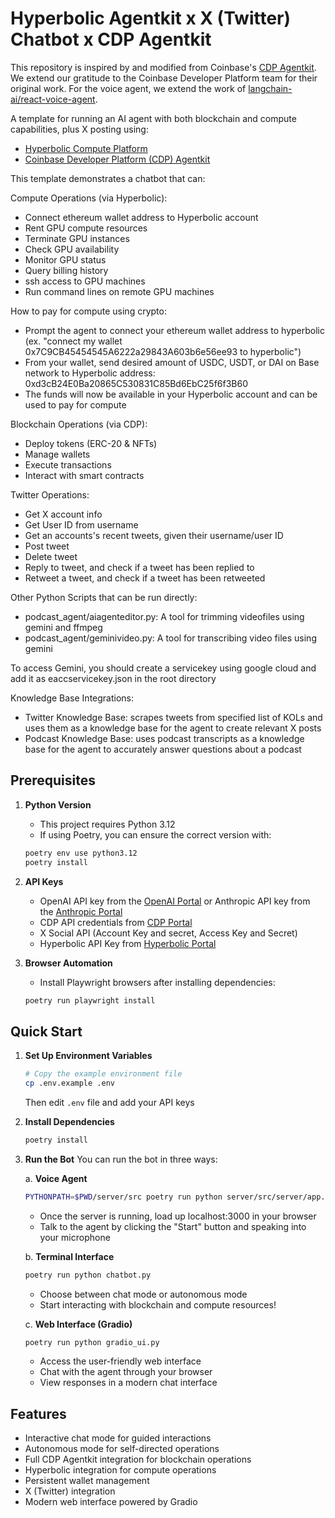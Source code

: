 # Hyperbolic Agentkit x X (Twitter) Chatbot x CDP Agentkit

This repository is inspired by and modified from Coinbase's [CDP Agentkit](https://github.com/coinbase/cdp-agentkit). We extend our gratitude to the Coinbase Developer Platform team for their original work.
For the voice agent, we extend the work of [langchain-ai/react-voice-agent](https://github.com/langchain-ai/react-voice-agent).

A template for running an AI agent with both blockchain and compute capabilities, plus X posting using:
- [Hyperbolic Compute Platform](https://app.hyperbolic.xyz/)
- [Coinbase Developer Platform (CDP) Agentkit](https://github.com/coinbase/cdp-agentkit/)

This template demonstrates a chatbot that can:

Compute Operations (via Hyperbolic):
- Connect ethereum wallet address to Hyperbolic account 
- Rent GPU compute resources
- Terminate GPU instances
- Check GPU availability
- Monitor GPU status
- Query billing history
- ssh access to GPU machines
- Run command lines on remote GPU machines

How to pay for compute using crypto:
- Prompt the agent to connect your ethereum wallet address to hyperbolic (ex. "connect my wallet 0x7C9CB45454545A6222a29843A603b6e56ee93 to hyperbolic")
- From your wallet, send desired amount of USDC, USDT, or DAI on Base network to Hyperbolic address: 0xd3cB24E0Ba20865C530831C85Bd6EbC25f6f3B60
- The funds will now be available in your Hyperbolic account and can be used to pay for compute

Blockchain Operations (via CDP):
- Deploy tokens (ERC-20 & NFTs)
- Manage wallets
- Execute transactions
- Interact with smart contracts

Twitter Operations:
- Get X account info
- Get User ID from username
- Get an accounts's recent tweets, given their username/user ID
- Post tweet
- Delete tweet
- Reply to tweet, and check if a tweet has been replied to
- Retweet a tweet, and check if a tweet has been retweeted

Other Python Scripts that can be run directly:
- podcast_agent/aiagenteditor.py: A tool for trimming videofiles using gemini and ffmpeg
- podcast_agent/geminivideo.py: A tool for transcribing video files using gemini

To access Gemini, you should create a servicekey using google cloud and add it as eaccservicekey.json in the root directory

Knowledge Base Integrations:
- Twitter Knowledge Base: scrapes tweets from specified list of KOLs and uses them as a knowledge base for the agent to create relevant X posts
- Podcast Knowledge Base: uses podcast transcripts as a knowledge base for the agent to accurately answer questions about a podcast

## Prerequisites

1. **Python Version**
   - This project requires Python 3.12
   - If using Poetry, you can ensure the correct version with:
   ```bash
   poetry env use python3.12
   poetry install
   ```

2. **API Keys**
   - OpenAI API key from the [OpenAI Portal](https://platform.openai.com/api-keys) or Anthropic API key from the [Anthropic Portal](https://console.anthropic.com/dashboard)
   - CDP API credentials from [CDP Portal](https://portal.cdp.coinbase.com/access/api)
   - X Social API (Account Key and secret, Access Key and Secret)
   - Hyperbolic API Key from [Hyperbolic Portal](https://app.hyperbolic.xyz/settings)

3. **Browser Automation**
   - Install Playwright browsers after installing dependencies:
   ```bash
   poetry run playwright install
   ```

## Quick Start

1. **Set Up Environment Variables**
   ```bash
   # Copy the example environment file
   cp .env.example .env
   ```
   Then edit `.env` file and add your API keys

2. **Install Dependencies**
   ```bash
   poetry install
   ```

3. **Run the Bot**
   You can run the bot in three ways:

   a. **Voice Agent**
   ```bash
   PYTHONPATH=$PWD/server/src poetry run python server/src/server/app.py
   ```
   - Once the server is running, load up localhost:3000 in your browser
   - Talk to the agent by clicking the "Start" button and speaking into your microphone

   b. **Terminal Interface**
   ```bash
   poetry run python chatbot.py
   ```
   - Choose between chat mode or autonomous mode
   - Start interacting with blockchain and compute resources!

   c. **Web Interface (Gradio)**
   ```bash
   poetry run python gradio_ui.py
   ```
   - Access the user-friendly web interface
   - Chat with the agent through your browser
   - View responses in a modern chat interface

## Features
- Interactive chat mode for guided interactions
- Autonomous mode for self-directed operations
- Full CDP Agentkit integration for blockchain operations
- Hyperbolic integration for compute operations
- Persistent wallet management
- X (Twitter) integration
- Modern web interface powered by Gradio
